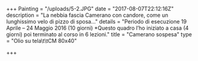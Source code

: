 +++
Painting = "/uploads/5-2.JPG"
date = "2017-08-07T22:12:16Z"
description = "La nebbia fascia Camerano con candore, come un lunghissimo velo di pizzo di sposa..."
details = "Periodo di esecuzione 19 Aprile – 24 Maggio 2016 (10 giorni) *Questo quadro l’ho iniziato a casa (4 giorni) poi  terminato al corso in 6 lezioni."
title = "Camerano sospesa"
type = "Olio su tela\t\tCM 80x40"

+++
